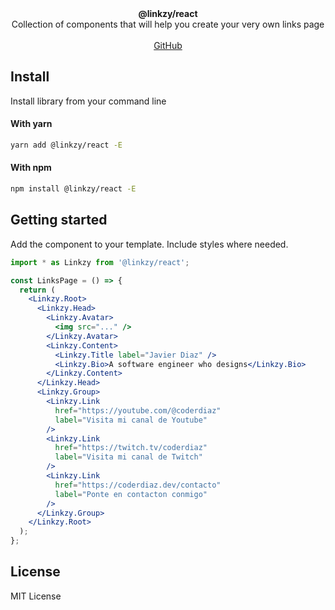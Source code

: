 <div align="center"><strong>@linkzy/react</strong></div>
<div align="center">Collection of components that will help you create your very own links page</div>
<br />
<div align="center">
<a href="https://github.com/coderdiaz/linkzy">GitHub</a> 
<!-- <span> · </span>
<a href="#">Discord</a> -->
</div>

## Install

Install library from your command line

#### With yarn

```sh
yarn add @linkzy/react -E
```

#### With npm

```sh
npm install @linkzy/react -E
```

## Getting started

Add the component to your template. Include styles where needed.

```jsx
import * as Linkzy from '@linkzy/react';

const LinksPage = () => {
  return (
    <Linkzy.Root>
      <Linkzy.Head>
        <Linkzy.Avatar>
          <img src="..." />
        </Linkzy.Avatar>
        <Linkzy.Content>
          <Linkzy.Title label="Javier Diaz" />
          <Linkzy.Bio>A software engineer who designs</Linkzy.Bio>
        </Linkzy.Content>
      </Linkzy.Head>
      <Linkzy.Group>
        <Linkzy.Link
          href="https://youtube.com/@coderdiaz"
          label="Visita mi canal de Youtube"
        />
        <Linkzy.Link
          href="https://twitch.tv/coderdiaz"
          label="Visita mi canal de Twitch"
        />
        <Linkzy.Link
          href="https://coderdiaz.dev/contacto"
          label="Ponte en contacton conmigo"
        />
      </Linkzy.Group>
    </Linkzy.Root>
  );
};
```

## License

MIT License
